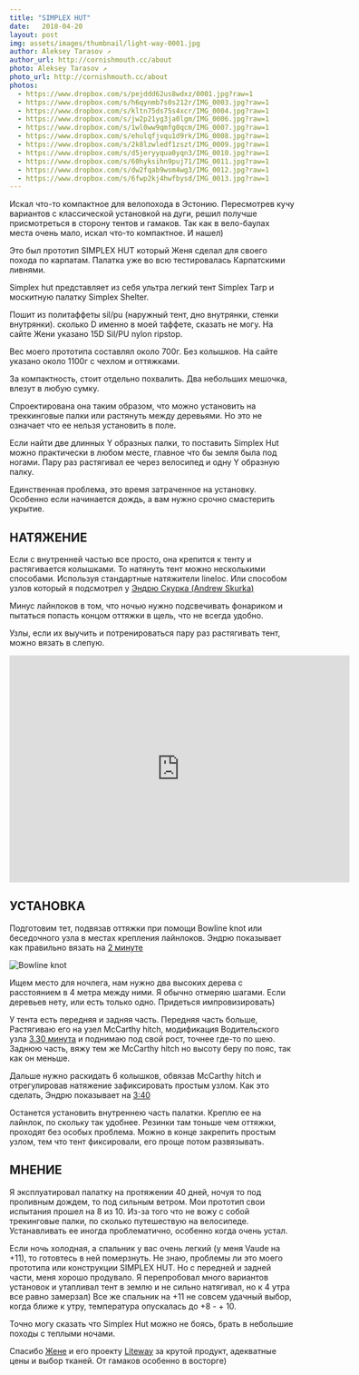 ```yaml
---
title: "SIMPLEX HUT"
date:   2018-04-20
layout: post
img: assets/images/thumbnail/light-way-0001.jpg
author: Aleksey Tarasov ↗
author_url: http://cornishmouth.cc/about
photo: Aleksey Tarasov ↗ 
photo_url: http://cornishmouth.cc/about
photos:
  - https://www.dropbox.com/s/pejddd62us8wdxz/0001.jpg?raw=1
  - https://www.dropbox.com/s/h6qynmb7s0s212r/IMG_0003.jpg?raw=1
  - https://www.dropbox.com/s/kltn75ds75s4xcr/IMG_0004.jpg?raw=1
  - https://www.dropbox.com/s/jw2p21yg3ja0lgm/IMG_0006.jpg?raw=1
  - https://www.dropbox.com/s/1wl0ww9qmfg0qcm/IMG_0007.jpg?raw=1
  - https://www.dropbox.com/s/ehulqfjvqu1d9rk/IMG_0008.jpg?raw=1
  - https://www.dropbox.com/s/2k8lzwledf1zszt/IMG_0009.jpg?raw=1
  - https://www.dropbox.com/s/d5jeryyqua0yqn3/IMG_0010.jpg?raw=1
  - https://www.dropbox.com/s/60hyksihn9puj71/IMG_0011.jpg?raw=1
  - https://www.dropbox.com/s/dw2fqab9wsm4wg3/IMG_0012.jpg?raw=1
  - https://www.dropbox.com/s/6fwp2kj4hwfbysd/IMG_0013.jpg?raw=1
---
```


Искал что-то компактное для велопохода в Эстонию. Пересмотрев кучу вариантов с классической установкой на дуги, решил получше присмотреться в сторону тентов и гамаков. Так как в вело-баулах места очень мало, искал что-то компактное. И нашел) 

Это был прототип SIMPLEX HUT который Женя сделал для своего похода по карпатам. Палатка уже во всю тестировалась Карпатскими ливнями.  

Simplex hut представляет из себя ультра легкий тент Simplex Tarp и москитную палатку Simplex Shelter.

Пошит из политаффеты sil/pu (наружный тент, дно внутрянки, стенки внутрянки). сколько D именно в моей таффете, сказать не могу. На сайте Жени указано 15D Sil/PU nylon ripstop. 

Вес моего прототипа составлял около 700г. Без колышков. На сайте указано около 1100г с чехлом и оттяжками. 

За компактность, стоит отдельно похвалить. Два небольших мешочка, влезут в любую сумку. 

Спроектирована она таким образом, что можно установить на треккинговые палки или растянуть между деревьями. Но это не означает что ее нельзя установить в поле.

Если найти две длинных Y образных палки, то поставить Simplex Hut можно практически в любом месте, главное что бы земля была под ногами. Пару раз растягивал ее через велосипед и одну Y образную палку.

Единственная проблема, это время затраченное на установку. Особенно если начинается дождь, а вам нужно срочно смастерить укрытие. 


## НАТЯЖЕНИЕ ##

Если с внутренней частью все просто, она крепится к тенту и растягивается колышками. То натянуть тент можно несколькими способами. Используя стандартные натяжители lineloc. Или способом узлов который я подсмотрел у [Эндрю Скурка (Andrew Skurka)](https://andrewskurka.com/2016/guyline-tension-system-backpacking-tents-tarps-hammocks/)

Минус лайнлоков в том, что ночью нужно подсвечивать фонариком и пытаться попасть концом оттяжки в щель, что не всегда удобно. 

Узлы, если их выучить и потренироваться пару раз растягивать тент, можно вязать в слепую.

<iframe width="600" height="400" src="https://www.youtube.com/embed/slOhlEmBwwY?rel=0&amp;showinfo=0" frameborder="0" allow="autoplay; encrypted-media" allowfullscreen></iframe>


## УСТАНОВКА ##

Подготовим тет, подвязав оттяжки при помощи Bowline knot или беседочного узла в местах крепления лайнлоков. Эндрю показывает как правильно вязать на [2 минуте](https://youtu.be/slOhlEmBwwY?t=122)

![Bowline knot](https://www.dropbox.com/s/bvrnbugm8kpxsrp/IMG_8260.jpg?raw=1)

Ищем место для ночлега, нам нужно два высоких дерева с расстоянием в 4 метра между ними. Я обычно отмеряю шагами. Если деревьев нету, или есть только одно. Придеться импровизировать) 

У тента есть передняя и задняя часть. Передняя часть больше,  Растягиваю его  на узел McCarthy hitch, модификация Водительского узла [3.30 минута](https://youtu.be/slOhlEmBwwY?t=210) и поднимаю под свой рост, точнее где-то по шею. Заднюю часть, вяжу тем же McCarthy hitch но высоту беру по пояс, так как он меньше. 

Дальше нужно раскидать 6 колышков, обвязав McCarthy hitch и отрегулировав натяжение зафиксировать простым узлом. Как это сделать, Эндрю показывает на [3:40](https://youtu.be/slOhlEmBwwY?t=220)

Останется установить внутреннею часть палатки. Креплю ее на лайнлок, по скольку так удобнее. Резинки там тоньше чем оттяжки, проходят без особых проблема. Можно в конце закрепить простым узлом, тем что тент фиксировали, его проще потом развязывать.


## МНЕНИЕ ##

Я эксплуатировал палатку на протяжении 40 дней, ночуя то под проливным дождем, то под сильным ветром. Мои прототип свои испытания прошел на 8 из 10. Из-за того что не вожу с собой трекинговые палки, по сколько путешествую на велосипеде. Устанавливать ее иногда проблематично, особенно когда очень устал. 

Если ночь холодная, а спальник у вас очень легкий (у меня Vaude на +11), то готовтесь в ней померзнуть. Не знаю, проблемы ли это моего прототипа или конструкции SIMPLEX HUT. Но с передней и задней части, меня хорошо продувало. Я перепробовал много вариантов установок и утапливал тент в землю и не сильно натягивал, но к 4 утра все равно замерзал) Все же спальник на +11 не совсем удачный выбор, когда ближе к утру, температура опускалась до +8 - + 10. 

Точно могу сказать что Simplex Hut можно не боясь, брать в небольшие походы с теплыми ночами. 

Спасибо [Жене](https://www.facebook.com/Evgen.Mezentsev) и его проекту [Liteway](https://liteway.equipment) за крутой продукт, адекватные цены и выбор тканей. От гамаков особенно в восторге)
